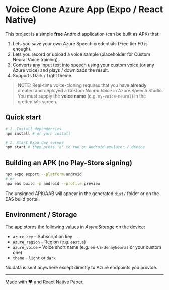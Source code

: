 # Voice Clone Azure App (Expo / React Native)

This project is a simple **free** Android application (can be built as APK) that:

1. Lets you save your own Azure Speech credentials (Free tier F0 is enough).
2. Lets you record or upload a voice sample (placeholder for Custom Neural Voice training).
3. Converts any input text into speech using your custom voice (or any Azure voice) and plays / downloads the result.
4. Supports Dark / Light theme.

> NOTE: Real-time voice-cloning requires that you have **already** created and deployed a *Custom Neural Voice* in Azure Speech Studio. You must supply the **voice name** (e.g. `my-voice-neural`) in the credentials screen.

## Quick start

```bash
# 1. Install dependencies
npm install # or yarn install

# 2. Start Expo dev server
npm start # then press 'a' to run on Android emulator / device
```

## Building an APK (no Play-Store signing)

```bash
npx expo export --platform android
# or
npx eas build -p android --profile preview
```

The unsigned APK/AAB will appear in the generated `dist/` folder or on the EAS build portal.

## Environment / Storage

The app stores the following values in *AsyncStorage* on the device:

- `azure_key` – Subscription key
- `azure_region` – Region (e.g. `eastus`)
- `azure_voice` – Voice short name (e.g. `en-US-JennyNeural` or your custom one)
- `theme` – `light` or `dark`

No data is sent anywhere except directly to Azure endpoints you provide.

---

Made with ❤️ and React Native Paper.